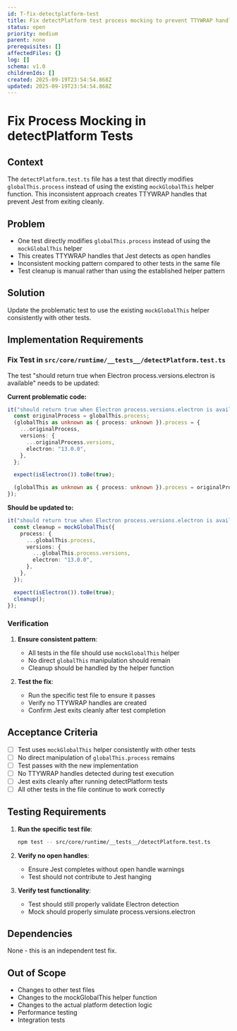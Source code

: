 ```yaml
---
id: T-fix-detectplatform-test
title: Fix detectPlatform test process mocking to prevent TTYWRAP handles
status: open
priority: medium
parent: none
prerequisites: []
affectedFiles: {}
log: []
schema: v1.0
childrenIds: []
created: 2025-09-19T23:54:54.868Z
updated: 2025-09-19T23:54:54.868Z
---
```


# Fix Process Mocking in detectPlatform Tests

## Context

The `detectPlatform.test.ts` file has a test that directly modifies `globalThis.process` instead of using the existing `mockGlobalThis` helper function. This inconsistent approach creates TTYWRAP handles that prevent Jest from exiting cleanly.

## Problem

- One test directly modifies `globalThis.process` instead of using the `mockGlobalThis` helper
- This creates TTYWRAP handles that Jest detects as open handles
- Inconsistent mocking pattern compared to other tests in the same file
- Test cleanup is manual rather than using the established helper pattern

## Solution

Update the problematic test to use the existing `mockGlobalThis` helper consistently with other tests.

## Implementation Requirements

### Fix Test in `src/core/runtime/__tests__/detectPlatform.test.ts`

The test "should return true when Electron process.versions.electron is available" needs to be updated:

**Current problematic code:**

```typescript
it("should return true when Electron process.versions.electron is available", () => {
  const originalProcess = globalThis.process;
  (globalThis as unknown as { process: unknown }).process = {
    ...originalProcess,
    versions: {
      ...originalProcess.versions,
      electron: "13.0.0",
    },
  };

  expect(isElectron()).toBe(true);

  (globalThis as unknown as { process: unknown }).process = originalProcess;
});
```

**Should be updated to:**

```typescript
it("should return true when Electron process.versions.electron is available", () => {
  const cleanup = mockGlobalThis({
    process: {
      ...globalThis.process,
      versions: {
        ...globalThis.process.versions,
        electron: "13.0.0",
      },
    },
  });

  expect(isElectron()).toBe(true);
  cleanup();
});
```

### Verification

1. **Ensure consistent pattern**:
   - All tests in the file should use `mockGlobalThis` helper
   - No direct `globalThis` manipulation should remain
   - Cleanup should be handled by the helper function

2. **Test the fix**:
   - Run the specific test file to ensure it passes
   - Verify no TTYWRAP handles are created
   - Confirm Jest exits cleanly after test completion

## Acceptance Criteria

- [ ] Test uses `mockGlobalThis` helper consistently with other tests
- [ ] No direct manipulation of `globalThis.process` remains
- [ ] Test passes with the new implementation
- [ ] No TTYWRAP handles detected during test execution
- [ ] Jest exits cleanly after running detectPlatform tests
- [ ] All other tests in the file continue to work correctly

## Testing Requirements

1. **Run the specific test file**:

   ```bash
   npm test -- src/core/runtime/__tests__/detectPlatform.test.ts
   ```

2. **Verify no open handles**:
   - Ensure Jest completes without open handle warnings
   - Test should not contribute to Jest hanging

3. **Verify test functionality**:
   - Test should still properly validate Electron detection
   - Mock should properly simulate process.versions.electron

## Dependencies

None - this is an independent test fix.

## Out of Scope

- Changes to other test files
- Changes to the mockGlobalThis helper function
- Changes to the actual platform detection logic
- Performance testing
- Integration tests
